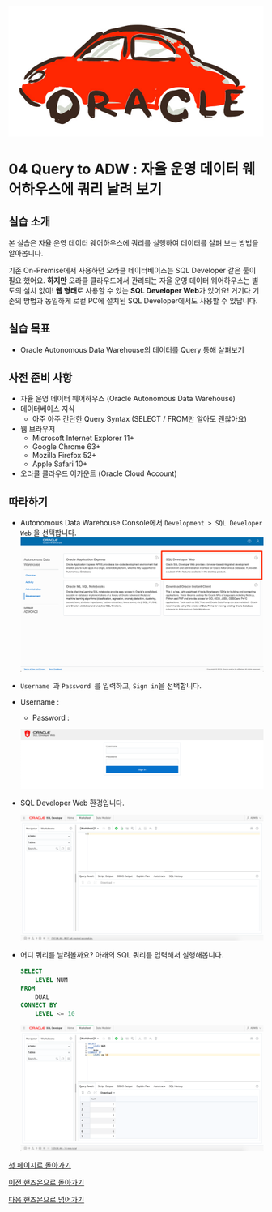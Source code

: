 ![oracle-auto](./img/oracle-auto.png)

# 04 Query to ADW : 자율 운영 데이터 웨어하우스에 쿼리 날려 보기

## 실습 소개

본 실습은 자율 운영 데이터 웨어하우스에 쿼리를 실행하여 데이터를 살펴 보는 방법을 알아봅니다.

기존 On-Premise에서 사용하던 오라클 데이터베이스는 SQL Developer 같은 툴이 필요 했어요. **하지만** 오라클 클라우드에서 관리되는 자율 운영 데이터 웨어하우스는 별도의 설치 없이! **웹 형태**로 사용할 수 있는 **SQL Developer Web**가 있어요!
거기다 기존의 방법과 동일하게 로컬 PC에 설치된 SQL Developer에서도 사용할 수 있답니다.

## 실습 목표

- Oracle Autonomous Data Warehouse의 데이터를 Query 통해 살펴보기

## 사전 준비 사항

- 자율 운영 데이터 웨어하우스 (Oracle Autonomous Data Warehouse)
- ~~데이터베이스 지식~~
  - 아주 아주 간단한 Query Syntax (SELECT / FROM만 알아도 괜찮아요)
- 웹 브라우저
  - Microsoft Internet Explorer 11+
  - Google Chrome 63+
  - Mozilla Firefox 52+
  - Apple Safari 10+
- 오라클 클라우드 어카운트 (Oracle Cloud Account)

## 따라하기

- Autonomous Data Warehouse Console에서 `Development > SQL Developer Web` 을 선택합니다.
  ![cloud.oracle.com](./img/05-query-adw/01.png)



- `Username `과  `Password `를 입력하고, `Sign in`을 선택합니다.
  
- Username :
  - Password :
  
  ![cloud.oracle.com](./img/05-query-adw/02.png)





- SQL Developer Web 환경입니다.

  ![cloud.oracle.com](./img/05-query-adw/03.png)
  
  
  
- 어디 쿼리를 날려볼까요? 아래의 SQL 쿼리를 입력해서 실행해봅니다.

  ```sql
  SELECT
      LEVEL NUM
  FROM
      DUAL
  CONNECT BY
      LEVEL <= 10
  ```
  
  ![cloud.oracle.com](./img/05-query-adw/04.png)



[첫 페이지로 돌아가기](./README.md)

[이전 핸즈온으로 돌아가기](03-monitoring-adw.md)

[다음 핸즈온으로 넘어가기](05-analytics.md)